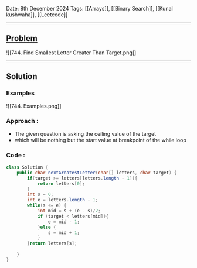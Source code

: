 
Date: 8th December 2024
Tags: [[Arrays]], [[Binary Search]], [[Kunal kushwaha]], [[Leetcode]]

---

## [Problem](https://leetcode.com/problems/find-smallest-letter-greater-than-target/description/)

![[744. Find Smallest Letter Greater Than Target.png]]

---
## Solution

### Examples

![[744. Examples.png]]

### Approach :

- The given question is asking the ceiling value of the target
- which will be nothing but the start value at breakpoint of the while loop

### Code :

```java
class Solution {
    public char nextGreatestLetter(char[] letters, char target) {
        if(target >= letters[letters.length - 1]){
            return letters[0];
        }
        int s = 0;
        int e = letters.length - 1;
        while(s <= e) {
            int mid = s + (e - s)/2;
            if (target < letters[mid]){
                e = mid - 1;
            }else {
                s = mid + 1;
            }
        }return letters[s];
        
    }
}

```




